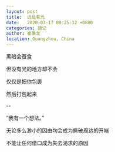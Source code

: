 ```yaml
---
layout: post
title:  远处有光
date:   2020-03-17 00:25:12 +0800
categories: 随记
author: 崔秉龙
location: Guangzhou, China
---
```




黑暗会蚕食

但没有光的地方却不会

仅仅是把你包裹

然后打包起来

--

“我有一个想法。”

无论多么渺小的因由均会成为撕破周边的开端

不能让任何借口成为失去渴求的原因